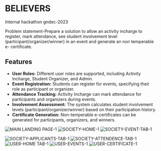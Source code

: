 
# BELIEVERS
Internal hackathon gndec-2023

Problem statement-Prepare a solution to allow an activity incharge to register, mark attendance, see student involvement level (participant/organizer/winner) in an event and generate an non temperable e- certificate.

## Features

- **User Roles:** Different user roles are supported, including Activity Incharge, Student Organizer, and Admin.
- **Event Registration:** Students can register for events, specifying their role as participant or organizer.
- **Attendance Tracking:** Activity Incharge can mark attendance for participants and organizers during events.
- **Involvement Assessment:** The system calculates student involvement levels (participant/organizer/winner) based on their participation history.
- **Certificate Generation:** Non-temperable e-certificates can be generated for participants, organizers, and winners.
  


![MAIN LANDING PAGE-1](https://github.com/Prashant-1008/BELIEVERS/assets/110007876/884da799-45b4-42d8-8b0b-48800f653ac0)
![SOCIETY-HOME-1](https://github.com/Prashant-1008/BELIEVERS/assets/110007876/a375f7f3-9bfe-446d-9155-2c47d452c6eb)
![SOCIETY-EVENT-TAB-1](https://github.com/Prashant-1008/BELIEVERS/assets/137468796/59072546-0dc7-4664-be07-d8dbd6ab0d92)

![SOCIETY-APPLICANTS-TAB-1](https://github.com/Prashant-1008/BELIEVERS/assets/137468796/0f9e2a86-1bb6-4d7a-b82a-9fc45978c50e)
![SOCIETY-ATTENDENCE-TAB-1](https://github.com/Prashant-1008/BELIEVERS/assets/137468796/e026c146-dd5e-473f-8057-903c96abe883)
![USER-HOME TAB-1](https://github.com/Prashant-1008/BELIEVERS/assets/137468796/8a95a5d0-436a-40a1-a4d5-f94b0d168d10)
![USER-EVENTS-1](https://github.com/Prashant-1008/BELIEVERS/assets/137468796/6840fa41-9baf-4bd2-8ae9-15cef52b8d66)
![USER-CERTIFICATE-1](https://github.com/Prashant-1008/BELIEVERS/assets/137468796/12bcf6e2-6327-47d8-b31b-6088b72c73c2)







